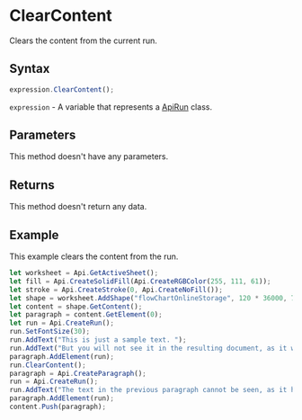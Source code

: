 # ClearContent

Clears the content from the current run.

## Syntax

```javascript
expression.ClearContent();
```

`expression` - A variable that represents a [ApiRun](../ApiRun.md) class.

## Parameters

This method doesn't have any parameters.

## Returns

This method doesn't return any data.

## Example

This example clears the content from the run.

```javascript editor-xlsx
let worksheet = Api.GetActiveSheet();
let fill = Api.CreateSolidFill(Api.CreateRGBColor(255, 111, 61));
let stroke = Api.CreateStroke(0, Api.CreateNoFill());
let shape = worksheet.AddShape("flowChartOnlineStorage", 120 * 36000, 70 * 36000, fill, stroke, 0, 2 * 36000, 0, 3 * 36000);
let content = shape.GetContent();
let paragraph = content.GetElement(0);
let run = Api.CreateRun();
run.SetFontSize(30);
run.AddText("This is just a sample text. ");
run.AddText("But you will not see it in the resulting document, as it will be cleared.");
paragraph.AddElement(run);
run.ClearContent();
paragraph = Api.CreateParagraph();
run = Api.CreateRun();
run.AddText("The text in the previous paragraph cannot be seen, as it has been cleared.");
paragraph.AddElement(run);
content.Push(paragraph);
```
